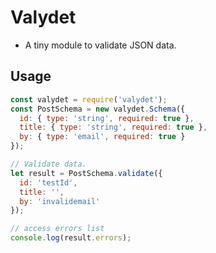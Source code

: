 # Valydet

- A tiny module to validate JSON data.

## Usage

```javascript
const valydet = require('valydet');
const PostSchema = new valydet.Schema({
  id: { type: 'string', required: true },
  title: { type: 'string', required: true },
  by: { type: 'email', required: true }
});

// Validate data.
let result = PostSchema.validate({
  id: 'testId',
  title: '',
  by: 'invalidemail'
});

// access errors list
console.log(result.errors);

```